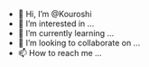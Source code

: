 - 👋 Hi, I’m @Kouroshi
- 👀 I’m interested in ...
- 🌱 I’m currently learning ...
- 💞️ I’m looking to collaborate on ...
- 📫 How to reach me ...

<!---
Kouroshi/Kouroshi is a ✨ special ✨ repository because its `README.md` (this file) appears on your GitHub profile.
You can click the Preview link to take a look at your changes.
--->
